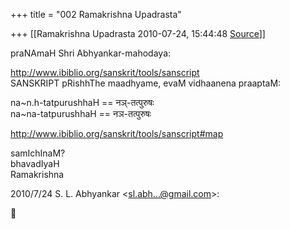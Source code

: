 +++
title = "002 Ramakrishna Upadrasta"

+++
[[Ramakrishna Upadrasta	2010-07-24, 15:44:48 [Source](https://groups.google.com/g/samskrita/c/d34rJhP0L_8)]]



praNAmaH Shri Abhyankar-mahodaya:

<http://www.ibiblio.org/sanskrit/tools/sanscript>  
SANSKRIPT pRishhThe maadhyame, evaM vidhaanena praaptaM:

na\~n.h-tatpurushhaH == नञ्-तत्पुरुषः  
na\~na-tatpurushhaH == नञ-तत्पुरुषः

<http://www.ibiblio.org/sanskrit/tools/sanscript#map>

samIchInaM?  
bhavadIyaH  
Ramakrishna

2010/7/24 S. L. Abhyankar \<[sl.abh...@gmail.com]()\>:



